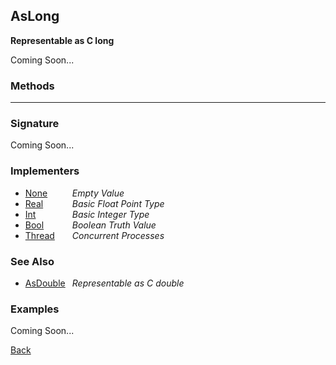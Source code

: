 AsLong
------
__Representable as C long__

Coming Soon...


### Methods

-------------------------------


### Signature


Coming Soon...


### Implementers

* <span style="width:75px; float:left;">[None](none)</span> _Empty Value_
* <span style="width:75px; float:left;">[Real](real)</span> _Basic Float Point Type_
* <span style="width:75px; float:left;">[Int](int)</span> _Basic Integer Type_
* <span style="width:75px; float:left;">[Bool](bool)</span> _Boolean Truth Value_
* <span style="width:75px; float:left;">[Thread](thread)</span> _Concurrent Processes_


### See Also

* <span style="width:75px; float:left;">[AsDouble](asdouble)</span> _Representable as C double_


### Examples

Coming Soon...

[Back](/documentation)
